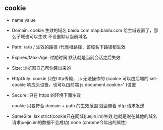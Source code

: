 ## cookie
- name value
- Domain: cookie 生效的域名  baidu.com map.baidu.com 给主域设置了，那么子域也可以生效 不设置默认当前域名
- Path: /a/b  / 生效的路径  /代表根路径，该域名下路径都生效
- Expires/Max-Age: 过期时间 默认就是当前会话之后失效
- Size: 浏览器自己帮你算出来的
- HttpOnly: cookie 只在http传输， js 无法操作的 (cookie 可以由后端的 set-cookie 响应头设置，也可以由前端 js document.cookie='')设置
- Secure: 只在 https 的环境下面生效


  cookie 只要符合 domain + path 的生效范围 就会随着 http 请求发送
- SameSite: lax strict(cookie只在同域(juejin.im)生效,也就是说在其他的域名请求juejin.im的数据不会成功) none         (chrome今年出的属性) 
  
